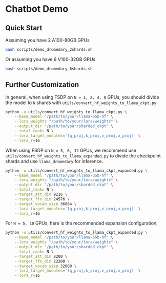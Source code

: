 # Chatbot Demo

## Quick Start

Assuming you have 2 A100-80GB GPUs
```bash
bash scripts/demo_dromedary_2shards.sh
```

Or assuming you have 6 V100-32GB GPUs
```bash
bash scripts/demo_dromedary_6shards.sh
```

## Further Customization

In general, when using FSDP on `N = 1, 2, 4, 8` GPUs, you should divide the model to `N` shards with `utils/convert_hf_weights_to_llama_ckpt.py`

```bash
python -u utils/convert_hf_weights_to_llama_ckpt.py \
    --base_model "/path/to/your/llama-65b-hf" \
    --lora_weights "/path/to/your/lora/weights" \
    --output_dir "/path/to/your/sharded_ckpt" \
    --total_ranks N \
    --lora_target_modules='[q_proj,k_proj,v_proj,o_proj]' \
    --lora_r=16
```

When using FSDP on `N = 3, 6, 12` GPUs, we recommend use `utils/convert_hf_weights_to_llama_expanded.py` to divide the checkpoint shards and use `llama_dromedary` for inference.

```bash
python -u utils/convert_hf_weights_to_llama_ckpt_expanded.py \
    --base_model "/path/to/your/llama-65b-hf" \
    --lora_weights "/path/to/your/lora/weights" \
    --output_dir "/path/to/your/sharded_ckpt" \
    --total_ranks N \
    --target_att_dim 9216 \
    --target_ffn_dim 24576 \
    --target_vocab_size 36864 \
    --lora_target_modules='[q_proj,k_proj,v_proj,o_proj]' \
    --lora_r=16
```

For `N = 5, 10` GPUs, here is the recommended expansion configuration,

```bash
python -u utils/convert_hf_weights_to_llama_ckpt_expanded.py \
    --base_model "/path/to/your/llama-65b-hf" \
    --lora_weights "/path/to/your/lora/weights" \
    --output_dir "/path/to/your/sharded_ckpt" \
    --total_ranks N \
    --target_att_dim 8200 \
    --target_ffn_dim 22200 \
    --target_vocab_size 32000 \
    --lora_target_modules='[q_proj,k_proj,v_proj,o_proj]' \
    --lora_r=16
```
